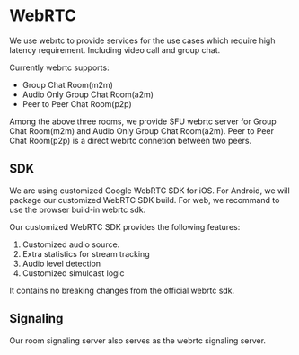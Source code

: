 # WebRTC

We use webrtc to provide services for the use cases which require high latency requirement. Including video call and group chat.

Currently webrtc supports:
- Group Chat Room(m2m)
- Audio Only Group Chat Room(a2m)
- Peer to Peer Chat Room(p2p)

Among the above three rooms, we provide SFU webrtc server for Group Chat Room(m2m) and Audio Only Group Chat Room(a2m). Peer to Peer Chat Room(p2p) is a direct webrtc connetion between two peers.

## SDK

We are using customized Google WebRTC SDK for iOS. For Android, we will package our customized WebRTC SDK build. For web, we recommand to use the browser build-in webrtc sdk.

Our customized WebRTC SDK provides the following features:
1. Customized audio source.
2. Extra statistics for stream tracking
3. Audio level detection
4. Customized simulcast logic

It contains no breaking changes from the official webrtc sdk.

## Signaling

Our room signaling server also serves as the webrtc signaling server.
